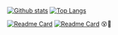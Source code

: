 [![Github stats](https://github-readme-stats.vercel.app/api?username=evad1n&theme=gruvbox&show_icons=true&include_all_commits=true&hide_border=true&line_height=28&count_private=true)](https://github.com/evad1n)
[![Top Langs](https://github-readme-stats.vercel.app/api/top-langs/?username=evad1n&theme=gruvbox&langs_count=10&layout=compact&hide_border=true&exclude_repo=old-unity-projects,old-APCS-java-files)](https://github.com/evad1n)

[![Readme Card](https://github-readme-stats.vercel.app/api/pin/?username=evad1n&repo=lexicogn&theme=gruvbox&hide_border=true)](https://github.com/evad1n/lexicogn)
[![Readme Card](https://github-readme-stats.vercel.app/api/pin/?username=russell-hustle&repo=lyrical&theme=gruvbox&hide_border=true&line_height=100)](https://github.com/russell-hustle/lyrical)
:dizzy_face::hammer:
